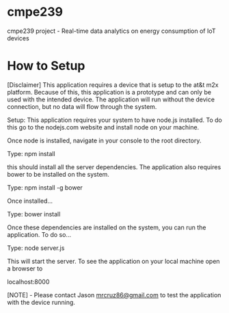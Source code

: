 cmpe239
=======

cmpe239 project - Real-time data analytics on energy consumption of IoT devices

How to Setup
============

[Disclaimer]
This application requires a device that is setup to the at&t m2x platform. 
Because of this, this application is a prototype and can only be used with
the intended device. The application will run without the device connection,
but no data will flow through the system.

Setup:
This application requires your system to have node.js installed. To do this
go to the nodejs.com website and install node on your machine.

Once node is installed, navigate in your console to the root directory.

Type:
npm install

this should install all the server dependencies. The application also requires
bower to be installed on the system.

Type:
npm install -g bower

Once installed...

Type:
bower install

Once these dependencies are installed on the system, you can run the application.
To do so...

Type:
node server.js

This will start the server. To see the application on your local machine open a
browser to

localhost:8000

[NOTE] - Please contact Jason <mrcruz86@gmail.com>  to test the application with 
the device running.
